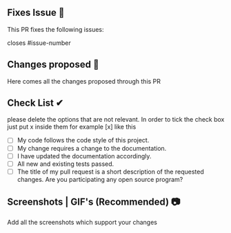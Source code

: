 <!--Type in all the issues that have been fixed through this pull request ex : #1 -->

## Fixes Issue 📜

This PR fixes the following issues:

closes #issue-number

<!-- Write down all the changes made-->

## Changes proposed 📝

Here comes all the changes proposed through this PR

<!-- Check all the boxes which are applicable to check the box correct follow the following conventions-->
<!--
[x] - Correct
[X] - Correct
-->

## Check List ✔ <!--Follow the above conventions to check the box-->
please delete the options that are not relevant. In order to tick the check box just put x inside them for example [x] like this
- [ ] My code follows the code style of this project.
- [ ] My change requires a change to the documentation.
- [ ] I have updated the documentation accordingly.
- [ ] All new and existing tests passed.
- [ ] The title of my pull request is a short description of the requested changes.
Are you participating any open source program?

<!--Add screen shots of the changed output-->

## Screenshots | GIF's (Recommended) 📷

Add all the screenshots which support your changes
